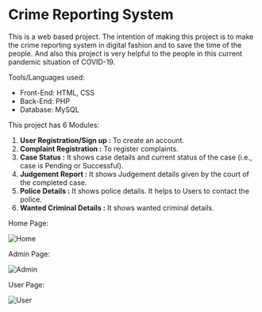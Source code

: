# Crime Reporting System
This is a web based project. The intention of making this project is to make the crime reporting system in digital fashion and to save the time of the people. 
And also this project is very helpful to the people in this current pandemic situation of COVID-19.

Tools/Languages used:
* Front-End: HTML, CSS
* Back-End: PHP
* Database: MySQL

This project has 6 Modules:
1. **User Registration/Sign up :**  To create an account.
2. **Complaint Registration :**  To register complaints.
3. **Case Status :**  It shows case details and current status of the case (i.e., case is Pending or Successful).
4. **Judgement Report :**  It shows Judgement details given by the court of the completed case.
5. **Police Details :**  It shows police details. It helps to Users to contact the police.
6. **Wanted Criminal Details :**  It shows wanted criminal details.

Home Page:

![Home](https://user-images.githubusercontent.com/88262226/127856508-bb994a39-b61f-4ca5-9477-76133ababc0d.gif)

Admin Page:

![Admin](https://user-images.githubusercontent.com/88262226/127857743-42b43e67-69fc-44b3-88b9-0c84cb6f5469.gif)

User Page:

![User](https://user-images.githubusercontent.com/88262226/127859267-e4e3c576-a04b-4469-bfaf-ce8c9a723301.gif)
